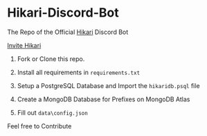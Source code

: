 # Hikari-Discord-Bot
The Repo of the Official [Hikari](https://hikaribot.me) Discord Bot


[Invite Hikari](https://invite.hikaribot.me)


1. Fork or Clone this repo.

2. Install all requirements in ```requirements.txt```

3. Setup a PostgreSQL Database and Import the ```hikaridb.psql``` file

4. Create a MongoDB Database for Prefixes on MongoDB Atlas

5. Fill out `data\config.json`


Feel free to Contribute
